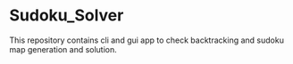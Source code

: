 # Sudoku_Solver
This repository contains cli and gui app to check backtracking and sudoku map generation and solution.
